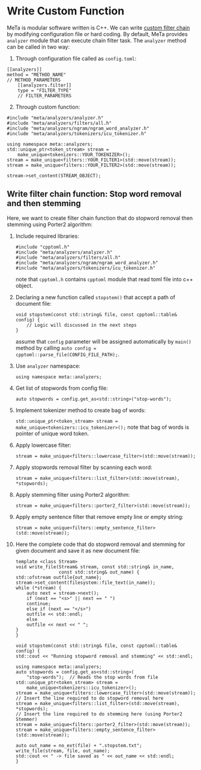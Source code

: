 # Write Custom Function

MeTa is modular software written is C++. We can write [custom filter chain](https://meta-toolkit.org/analyzers-filters-tutorial.html) by modifying configuration file or hard coding. By default, MeTa provides `analyzer` module that can execute chain filter task. The `analyzer` method can be called in two way:

1. Through configuration file called as `config.toml`:
```
[[analyzers]]
method = "METHOD_NAME"
// METHOD_PARAMETERS
    [[analyzers.filter]]
    type = "FILTER_TYPE"
    // FILTER_PARAMETERS
```
2. Through custom function:
```
#include "meta/analyzers/analyzer.h"
#include "meta/analyzers/filters/all.h"
#include "meta/analyzers/ngram/ngram_word_analyzer.h"
#include "meta/analyzers/tokenizers/icu_tokenizer.h"

using namespace meta::analyzers;
std::unique_ptr<token_stream> stream =
    make_unique<tokenizers::YOUR_TOKENIZER>();
stream = make_unique<filters::YOUR_FILTER1>(std::move(stream));
stream = make_unique<filters::YOUR_FILTER2>(std::move(stream));

stream->set_content(STREAM_OBJECT);
```


## Write filter chain function: Stop word removal and then stemming

Here, we want to create filter chain function that do stopword removal then stemming using Porter2 algorithm:

1. Include required libraries:

    ```
    #include "cpptoml.h"
    #include "meta/analyzers/analyzer.h"
    #include "meta/analyzers/filters/all.h"
    #include "meta/analyzers/ngram/ngram_word_analyzer.h"
    #include "meta/analyzers/tokenizers/icu_tokenizer.h"
    ```
    note that `cpptoml.h` contains `cpptoml` module that read toml file into c++ object.

2. Declaring a new function called `stopstem()` that accept a path of document file:

    ```
    void stopstem(const std::string& file, const cpptoml::table& config) {
        // Logic will discussed in the next steps
    }
    ```
    assume that `config` parameter will be assigned automatically by `main()` method by calling `auto config = cpptoml::parse_file(CONFIG_FILE_PATH);`.

3. Use `analyzer` namespace:

    ```using namespace meta::analyzers;```

4. Get list of stopwords from config file:

    ```auto stopwords = config.get_as<std::string>("stop-words");```

5. Implement tokenizer method to create bag of words:
    
    ```std::unique_ptr<token_stream> stream = make_unique<tokenizers::icu_tokenizer>();```
    note that bag of words is pointer of unique word token.

6. Apply lowercase filter:

    ```stream = make_unique<filters::lowercase_filter>(std::move(stream));```

7. Apply stopwords removal filter by scanning each word:

    ```stream = make_unique<filters::list_filter>(std::move(stream), *stopwords);```

8. Apply stemming filter using Porter2 algorithm:

    ```stream = make_unique<filters::porter2_filter>(std::move(stream));```

9. Apply empty sentence filter that remove empty line or empty string:
    
    ```stream = make_unique<filters::empty_sentence_filter>(std::move(stream));```

10. Here the complete code that do stopword removal and stemming for given document and save it as new document file:

    ```
    template <class Stream>
    void write_file(Stream& stream, const std::string& in_name,
                    const std::string& out_name) {
    std::ofstream outfile{out_name};
    stream->set_content(filesystem::file_text(in_name));
    while (*stream) {
        auto next = stream->next();
        if (next == "<s>" || next == " ")
        continue;
        else if (next == "</s>")
        outfile << std::endl;
        else
        outfile << next << " ";
    }
    }

    void stopstem(const std::string& file, const cpptoml::table& config) {
    std::cout << "Running stopword removal and stemming" << std::endl;

    using namespace meta::analyzers;
    auto stopwords = config.get_as<std::string>(
        "stop-words");  // Reads the stop words from file
    std::unique_ptr<token_stream> stream =
        make_unique<tokenizers::icu_tokenizer>();
    stream = make_unique<filters::lowercase_filter>(std::move(stream));
    // Insert the line required to do stopword removal here
    stream = make_unique<filters::list_filter>(std::move(stream), *stopwords);
    // Insert the line required to do stemming here (using Porter2 Stemmer)
    stream = make_unique<filters::porter2_filter>(std::move(stream));
    stream = make_unique<filters::empty_sentence_filter>(std::move(stream));

    auto out_name = no_ext(file) + ".stopstem.txt";
    write_file(stream, file, out_name);
    std::cout << " -> file saved as " << out_name << std::endl;
    }
    ```